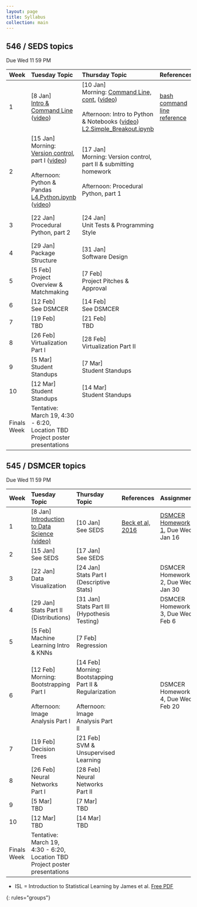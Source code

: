 ```yaml
---
layout: page
title: Syllabus
collection: main
---
```


## 546 / SEDS topics
Due Wed 11 59 PM   


| Week  | Tuesday Topic | Thursday Topic | References | Assignment |
|:------------|:-------------|:----------------|:-------------------|:-------------|
|1| [8 Jan] <br> [Intro & Command Line](https://github.com/UWDIRECT/UWDIRECT.github.io/raw/master/Wi19_content/SEDS/L1.Intro_Command_Line.pptx) ([video](https://uw.hosted.panopto.com/Panopto/Pages/Viewer.aspx?id=a85c102c-e851-4b6c-b608-a9cf0173521d)) | [10 Jan] <br> Morning: [Command Line, cont.](https://github.com/UWDIRECT/UWDIRECT.github.io/blob/master/Wi19_content/SEDS/L1.1.Command_Line.pptx?raw=true) ([video](https://uw.hosted.panopto.com/Panopto/Pages/Viewer.aspx?id=383fc220-5c29-4fa5-8f29-a9d10140fa36)) <br> <br> Afternoon: Intro to Python & Notebooks ([video](https://uw.hosted.panopto.com/Panopto/Pages/Viewer.aspx?id=814d0bfd-7c4f-4228-9e59-a9d101736ab0))<br>[L2.Simple_Breakout.ipynb](https://raw.githubusercontent.com/UWDIRECT/UWDIRECT.github.io/master/Wi19_content/SEDS/L2.Simple_Breakout.ipynb) | [bash command line reference](https://github.com/UWDIRECT/UWDIRECT.github.io/raw/master/Wi19_content/SEDS/CSE%20390%20Bash%20Command%20Reference.pdf) | [SEDS Homework 1](https://github.com/UWDIRECT/UWDIRECT.github.io/raw/master/Wi19_content/SEDS/SEDS%20Homework%201.docx), Due Wed. Jan 16
|2| [15 Jan] <br> Morning: [Version control](https://github.com/UWDIRECT/UWDIRECT.github.io/raw/master/Wi19_content/SEDS/L3.Version_Control.pptx), part I ([video]())<br> <br> Afternoon: Python & Pandas [L4.Python.ipynb](https://raw.githubusercontent.com/UWDIRECT/UWDIRECT.github.io/master/Wi19_content/SEDS/L4.Python.ipynb) ([video]()) | [17 Jan] <br> Morning: Version control, part II & submitting homework<br> <br> Afternoon: Procedural Python, part 1 | | SEDS Homework 2, Due Wed. Jan 23
|3| [22 Jan] <br> Procedural Python, part 2 | [24 Jan] <br> Unit Tests & Programming Style | | SEDS Homework 3, Due Wed. Jan 30
|4| [29 Jan] <br> Package Structure | [31 Jan] <br> Software Design | |
|5| [5 Feb] <br> Project Overview & Matchmaking <br> | [7 Feb] <br> Project Pitches & Approval | | SEDS Homework 4, Due Wed. Feb 13 | 
|6| [12 Feb] <br> See DSMCER  | [14 Feb] <br> See DSMCER |  |
|7| [19 Feb] <br> TBD | [21 Feb] <br> TBD | | |
|8| [26 Feb] <br> Virtualization Part I | [28 Feb] <br> Virtualization Part II | ||
|9| [5 Mar] <br> Student Standups | [7 Mar] <br> Student Standups | |
|10| [12 Mar] <br> Student Standups | [14 Mar] <br> Student Standups | |
|Finals Week| Tentative:<br>March 19, 4:30 - 6:20, Location TBD<br>Project poster presentations | | | |

## 545 / DSMCER topics  
Due Wed 11 59 PM  

| Week  | Tuesday Topic | Thursday Topic | References | Assignment |
|:------------|:-------------|:----------------|:-------------------|:-------------|
|1| [8 Jan] <br> [Introduction to Data Science](https://github.com/UWDIRECT/UWDIRECT.github.io/raw/master/Wi19_content/DSMCER/L1_Intro_to_Data_Science.pdf) [(video)](https://uw.hosted.panopto.com/Panopto/Pages/Viewer.aspx?id=910b1b2e-b963-452f-8895-a9cf01408f04) | [10 Jan] <br> See SEDS | [Beck et al, 2016](https://onlinelibrary.wiley.com/doi/full/10.1002/aic.15192) | [DSMCER Homework 1](https://github.com/UWDIRECT/UWDIRECT.github.io/raw/master/Wi19_content/DSMCER/DSMCER%20Homework%201.docx), Due Wed. Jan 16 |
|2| [15 Jan] <br> See SEDS | [17 Jan] <br> See SEDS |  |  
|3| [22 Jan] <br> Data Visualization | [24 Jan] <br> Stats Part I (Descriptive Stats)  | | DSMCER Homework 2, Due Wed. Jan 30 |
|4| [29 Jan] <br> Stats Part II (Distributions) | [31 Jan] <br> Stats Part III (Hypothesis Testing) | | DSMCER Homework 3, Due Wed. Feb 6
|5| [5 Feb] <br> Machine Learning Intro & KNNs | [7 Feb] <br> Regression  |
|6| [12 Feb] <br> Morning: Bootstrapping Part I <br> <br> Afternoon: Image Analysis Part I | [14 Feb] <br> Morning: Bootstapping Part II & Regularization <br> <br> Afternoon: Image Analysis Part II | | DSMCER Homework 4, Due Wed. Feb 20
|7| [19 Feb] <br> Decision Trees | [21 Feb] <br> SVM & Unsupervised Learning | | |
|8| [26 Feb] <br> Neural Networks Part I | [28 Feb] <br> Neural Networks Part II | | |
|9| [5 Mar] <br> TBD | [7 Mar] <br> TBD | |
|10| [12 Mar] <br> TBD  | [14 Mar] <br> TBD |
|Finals Week|  Tentative:<br>March 19, 4:30 - 6:20, Location TBD<br>Project poster presentations | | | |


* ISL = Introduction to Statistical Learning by James et al. [Free PDF](http://www-bcf.usc.edu/~gareth/ISL/)

{: rules="groups"}
